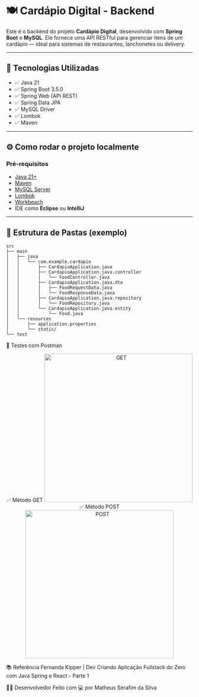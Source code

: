 # 🍽️ Cardápio Digital - Backend

Este é o backend do projeto **Cardápio Digital**, desenvolvido com **Spring Boot** e **MySQL**. Ele fornece uma API RESTful para gerenciar itens de um cardápio — ideal para sistemas de restaurantes, lanchonetes ou delivery.

---

## 🚀 Tecnologias Utilizadas

- ✅ Java 21  
- ✅ Spring Boot 3.5.0  
- ✅ Spring Web (API REST)  
- ✅ Spring Data JPA  
- ✅ MySQL Driver  
- ✅ Lombok  
- ✅ Maven  

---

## ⚙️ Como rodar o projeto localmente

### Pré-requisitos

- [Java 21+](https://www.oracle.com/java/technologies/javase/jdk21-archive-downloads.html)  
- [Maven](https://maven.apache.org/)  
- [MySQL Server](https://dev.mysql.com/downloads/installer/)  
- [Lombok](https://projectlombok.org/download)
- [Workbeach](https://dev.mysql.com/downloads/workbench/)
- IDE como **Eclipse** ou **IntelliJ**

---

## 📁 Estrutura de Pastas (exemplo)

```plaintext
src
├── main
│   ├── java
│   │   └── com.example.cardapio
│   │       ├── CardapioApplication.java
│   │       ├── CardapioApplication.java.controller
│   │       │   └── FoodController.java
│   │       ├── CardapioApplication.java.dto
│   │       │   ├── FoodRequestData.java
│   │       │   └── FoodResponseData.java
│   │       ├── CardapioApplication.java.repository
│   │       │   └── FoodRepository.java
│   │       └── CardapioApplication.java.entity
│   │           └── Food.java
│   └── resources
│       ├── application.properties
│       └── static/
└── test

```
🧪 Testes com Postman
<div align="center">
✅ Método GET
<img src="https://github.com/user-attachments/assets/249cc95c-8302-471f-b5b2-3ee4bdd0fcb5" alt="GET" width="400"/> <br/>
✅ Método POST
<img src="https://github.com/user-attachments/assets/316d3c3c-065c-4be4-849c-076b8fb7a1e7" alt="POST" width="400"/> </div>

📚 Referência
Fernanda Kipper | Dev
Criando Aplicação Fullstack do Zero com Java Spring e React - Parte 1

👨‍💻 Desenvolvedor
Feito com 💻 por Matheus Serafim da Silva
 
